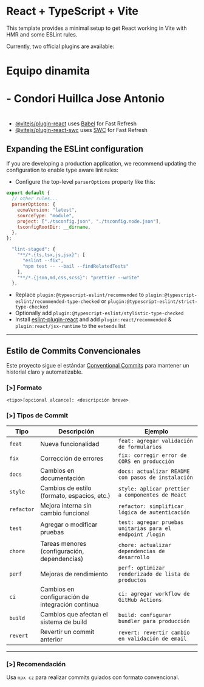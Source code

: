 # React + TypeScript + Vite

This template provides a minimal setup to get React working in Vite with HMR and some ESLint rules.

Currently, two official plugins are available:

# Equipo dinamita

# - Condori Huillca Jose Antonio

#

#

#

- [@vitejs/plugin-react](https://github.com/vitejs/vite-plugin-react/blob/main/packages/plugin-react/README.md) uses [Babel](https://babeljs.io/) for Fast Refresh
- [@vitejs/plugin-react-swc](https://github.com/vitejs/vite-plugin-react-swc) uses [SWC](https://swc.rs/) for Fast Refresh

## Expanding the ESLint configuration

If you are developing a production application, we recommend updating the configuration to enable type aware lint rules:

- Configure the top-level `parserOptions` property like this:

```js
export default {
  // other rules...
  parserOptions: {
    ecmaVersion: "latest",
    sourceType: "module",
    project: ["./tsconfig.json", "./tsconfig.node.json"],
    tsconfigRootDir: __dirname,
  },
};

  "lint-staged": {
    "**/*.{ts,tsx,js,jsx}": [
      "eslint --fix",
      "npm test -- --bail --findRelatedTests"
    ],
    "**/*.{json,md,css,scss}": "prettier --write"
  },
```

- Replace `plugin:@typescript-eslint/recommended` to `plugin:@typescript-eslint/recommended-type-checked` or `plugin:@typescript-eslint/strict-type-checked`
- Optionally add `plugin:@typescript-eslint/stylistic-type-checked`
- Install [eslint-plugin-react](https://github.com/jsx-eslint/eslint-plugin-react) and add `plugin:react/recommended` & `plugin:react/jsx-runtime` to the `extends` list

---

## Estilo de Commits Convencionales

Este proyecto sigue el estándar [Conventional Commits](https://www.conventionalcommits.org/) para mantener un historial claro y automatizable.

### [>] Formato

```
<tipo>[opcional alcance]: <descripción breve>
```

### [>] Tipos de Commit

| Tipo       | Descripción                                      | Ejemplo                                                   |
| ---------- | ------------------------------------------------ | --------------------------------------------------------- |
| `feat`     | Nueva funcionalidad                              | `feat: agregar validación de formularios`                 |
| `fix`      | Corrección de errores                            | `fix: corregir error de CORS en producción`               |
| `docs`     | Cambios en documentación                         | `docs: actualizar README con pasos de instalación`        |
| `style`    | Cambios de estilo (formato, espacios, etc.)      | `style: aplicar prettier a componentes de React`          |
| `refactor` | Mejora interna sin cambio funcional              | `refactor: simplificar lógica de autenticación`           |
| `test`     | Agregar o modificar pruebas                      | `test: agregar pruebas unitarias para el endpoint /login` |
| `chore`    | Tareas menores (configuración, dependencias)     | `chore: actualizar dependencias de desarrollo`            |
| `perf`     | Mejoras de rendimiento                           | `perf: optimizar renderizado de lista de productos`       |
| `ci`       | Cambios en configuración de integración continua | `ci: agregar workflow de GitHub Actions`                  |
| `build`    | Cambios que afectan el sistema de build          | `build: configurar bundler para producción`               |
| `revert`   | Revertir un commit anterior                      | `revert: revertir cambio en validación de email`          |

---

### [>] Recomendación

Usa `npx cz` para realizar commits guiados con formato convencional.
